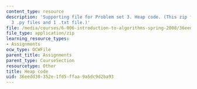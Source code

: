```yaml
---
content_type: resource
description: 'Supporting file for Problem set 3. Heap code. (This zip file includes:
  3 .py files and 1 .txt file.)'
file: /media/courses/6-006-introduction-to-algorithms-spring-2008/36eedd30352e1fd5ffaa9a5dc9d2ba93_ps3_heap.zip
file_type: application/zip
learning_resource_types:
- Assignments
ocw_type: OCWFile
parent_title: Assignments
parent_type: CourseSection
resourcetype: Other
title: Heap code
uid: 36eedd30-352e-1fd5-ffaa-9a5dc9d2ba93
---
```

